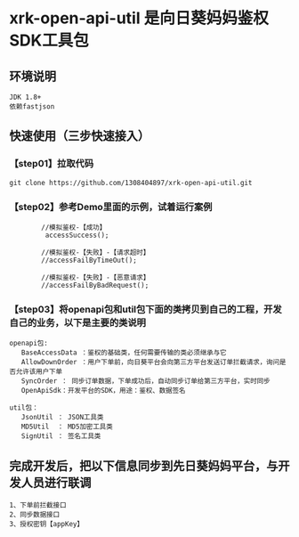 # xrk-open-api-util 是向日葵妈妈鉴权SDK工具包

## 环境说明

    JDK 1.8+
    依赖fastjson
    
## 快速使用（三步快速接入）

### 【step01】拉取代码

    git clone https://github.com/1308404897/xrk-open-api-util.git
   
### 【step02】参考Demo里面的示例，试着运行案例

            //模拟鉴权-【成功】
             accessSuccess();
    
            //模拟鉴权-【失败】-【请求超时】
            //accessFailByTimeOut();
    
            //模拟鉴权-【失败】-【恶意请求】
            //accessFailByBadRequest();

    
### 【step03】将openapi包和util包下面的类拷贝到自己的工程，开发自己的业务，以下是主要的类说明
    openapi包:
       BaseAccessData ：鉴权的基础类，任何需要传输的类必须继承与它
       AllowDownOrder ：用户下单前，向日葵平台会向第三方平台发送订单拦截请求，询问是否允许该用户下单
       SyncOrder ： 同步订单数据，下单成功后，自动同步订单给第三方平台，实时同步
       OpenApiSdk：开发平台的SDK，用途：鉴权、数据签名

    util包：
       JsonUtil ： JSON工具类
       MD5Util  ： MD5加密工具类
       SignUtil ： 签名工具类
       
## 完成开发后，把以下信息同步到先日葵妈妈平台，与开发人员进行联调
    1、下单前拦截接口
    2、同步数据接口
    3、授权密钥【appKey】
       
